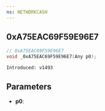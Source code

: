 ```yaml
---
ns: NETWORKCASH
---
```

## 0xA75EAC69F59E96E7

```c
// 0xA75EAC69F59E96E7
void _0xA75EAC69F59E96E7(Any p0);
```

```
Introduced: v1493
```

## Parameters
* **p0**:

